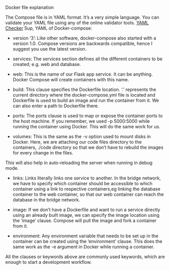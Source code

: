 Docker file explanation

The Compose file is in YAML format. It’s a very simple language. You can validate your YAML file using any of the online validator tools.
[YAML Checker](https://yamlchecker.com/) Sup, YAML of Docker-compose:

- version ‘3’: Like other software, docker-compose also started with a version 1.0. Compose versions are backwards compatible, 
hence I suggest you use the latest version.

- services: The services section defines all the different containers to be created; e.g. web and database.

- web: This is the name of our Flask app service. It can be anything. Docker Compose will create containers with this name.

- build: This clause specifies the Dockerfile location. ‘.’ represents the current directory where the docker-compose.yml file is located 
and Dockerfile is used to build an image and run the container from it. We can also enter a path to Dockerfile there.

- ports: The ports clause is used to map or expose the container ports to the host machine. 
If you remember, we used -p 5000:5000 while running the container using Docker. This will do the same work for us.

- volumes: This is the same as the -v option used to mount disks in Docker. Here, we are attaching our code files directory to the containers,
./code directory so that we don’t have to rebuild the images for every change in the files.

This will also help in auto-reloading the server when running in debug mode.

- links: Links literally links one service to another. In the bridge network, we have to specify which container should be accessible to which container using
a link to respective containers,eg linking the database container to the web container, so that our web container can reach the database in the bridge network.

- image: If we don’t have a Dockerfile and want to run a service directly using an already built image, we can specify the image location using the ‘image’
clause. Compose will pull the image and fork a container from it.

- environment: Any environment variable that needs to be set up in the container can be created using the ‘environment’ clause.
This does the same work as the -e argument in Docker while running a container.

All the clauses or keywords above are commonly used keywords, which are enough to start a development workflow. 


